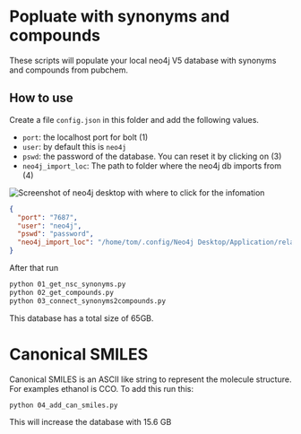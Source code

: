 # Popluate with synonyms and compounds

These scripts will populate your local neo4j V5 database with synonyms and compounds from pubchem.

## How to use

Create a file `config.json` in this folder and add the following values.
- `port`: the localhost port for bolt (1)
- `user`: by default this is `neo4j`
- `pswd`: the password of the database. You can reset it by clicking on (3)
- `neo4j_import_loc`: The path to folder where the neo4j db imports from (4)

![Screenshot of neo4j desktop with where to click for the infomation](./readme_imgs/where2click_neo4j_desktop.png)
```json
{
  "port": "7687",
  "user": "neo4j",
  "pswd": "password",
  "neo4j_import_loc": "/home/tom/.config/Neo4j Desktop/Application/relate-data/dbmss/dbms-c8850851-70ca-43aa-86be-947335e3f2df/import"
}
```

After that run
```bash
python 01_get_nsc_synonyms.py
python 02_get_compounds.py
python 03_connect_synonyms2compounds.py
```
This database has a total size of 65GB.

# Canonical SMILES

Canonical SMILES is an ASCII like string to represent the molecule structure. For examples ethanol is CCO.
To add this run this:

```bash
python 04_add_can_smiles.py
```
This will increase the database with 15.6 GB